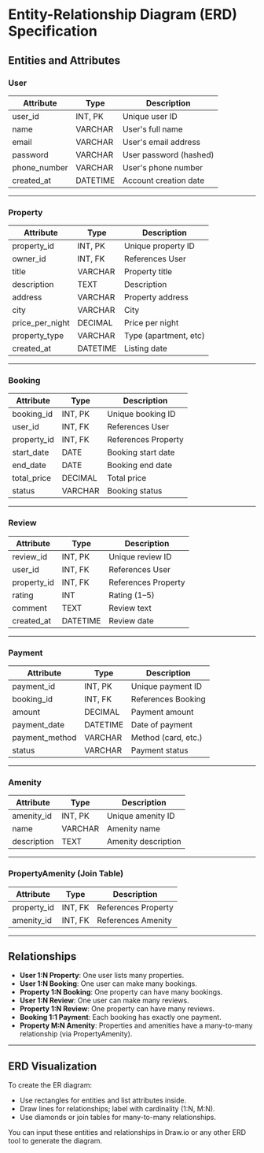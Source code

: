 # Entity-Relationship Diagram (ERD) Specification

## Entities and Attributes

### **User**
| Attribute      | Type        | Description           |
| -------------- | ----------- | ---------------------|
| user_id        | INT, PK     | Unique user ID        |
| name           | VARCHAR     | User's full name      |
| email          | VARCHAR     | User's email address  |
| password       | VARCHAR     | User password (hashed)|
| phone_number   | VARCHAR     | User's phone number   |
| created_at     | DATETIME    | Account creation date |

---

### **Property**
| Attribute        | Type        | Description           |
| ---------------- | ----------- | ---------------------|
| property_id      | INT, PK     | Unique property ID    |
| owner_id         | INT, FK     | References User       |
| title            | VARCHAR     | Property title        |
| description      | TEXT        | Description           |
| address          | VARCHAR     | Property address      |
| city             | VARCHAR     | City                  |
| price_per_night  | DECIMAL     | Price per night       |
| property_type    | VARCHAR     | Type (apartment, etc) |
| created_at       | DATETIME    | Listing date          |

---

### **Booking**
| Attribute     | Type        | Description           |
| ------------- | ----------- | ---------------------|
| booking_id    | INT, PK     | Unique booking ID     |
| user_id       | INT, FK     | References User       |
| property_id   | INT, FK     | References Property   |
| start_date    | DATE        | Booking start date    |
| end_date      | DATE        | Booking end date      |
| total_price   | DECIMAL     | Total price           |
| status        | VARCHAR     | Booking status        |

---

### **Review**
| Attribute    | Type        | Description           |
| ------------ | ----------- | ---------------------|
| review_id    | INT, PK     | Unique review ID      |
| user_id      | INT, FK     | References User       |
| property_id  | INT, FK     | References Property   |
| rating       | INT         | Rating (1–5)          |
| comment      | TEXT        | Review text           |
| created_at   | DATETIME    | Review date           |

---

### **Payment**
| Attribute     | Type        | Description           |
| ------------- | ----------- | ---------------------|
| payment_id    | INT, PK     | Unique payment ID     |
| booking_id    | INT, FK     | References Booking    |
| amount        | DECIMAL     | Payment amount        |
| payment_date  | DATETIME    | Date of payment       |
| payment_method| VARCHAR     | Method (card, etc.)   |
| status        | VARCHAR     | Payment status        |

---

### **Amenity**
| Attribute    | Type        | Description           |
| ------------ | ----------- | ---------------------|
| amenity_id   | INT, PK     | Unique amenity ID     |
| name         | VARCHAR     | Amenity name          |
| description  | TEXT        | Amenity description   |

---

### **PropertyAmenity** (Join Table)
| Attribute     | Type        | Description           |
| ------------- | ----------- | ---------------------|
| property_id   | INT, FK     | References Property   |
| amenity_id    | INT, FK     | References Amenity    |

---

## Relationships

- **User 1:N Property**: One user lists many properties.
- **User 1:N Booking**: One user can make many bookings.
- **Property 1:N Booking**: One property can have many bookings.
- **User 1:N Review**: One user can make many reviews.
- **Property 1:N Review**: One property can have many reviews.
- **Booking 1:1 Payment**: Each booking has exactly one payment.
- **Property M:N Amenity**: Properties and amenities have a many-to-many relationship (via PropertyAmenity).

---

## ERD Visualization

To create the ER diagram:
- Use rectangles for entities and list attributes inside.
- Draw lines for relationships; label with cardinality (1:N, M:N).
- Use diamonds or join tables for many-to-many relationships.

You can input these entities and relationships in Draw.io or any other ERD tool to generate the diagram.
